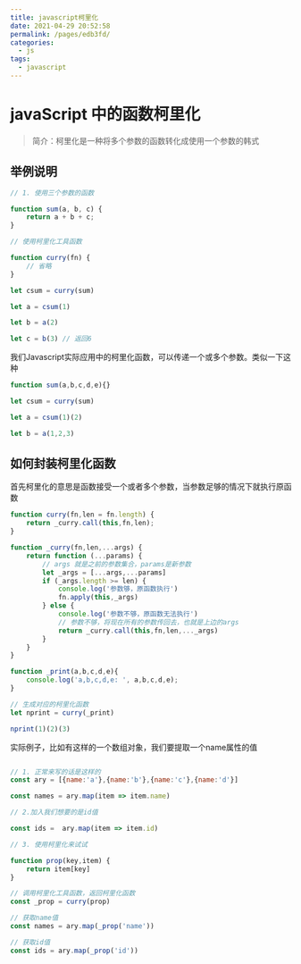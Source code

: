 ```yaml
---
title: javascript柯里化
date: 2021-04-29 20:52:58
permalink: /pages/edb3fd/
categories:
  - js
tags:
  - javascript
---
```


# javaScript 中的函数柯里化

> 简介：柯里化是一种将多个参数的函数转化成使用一个参数的韩式

## 举例说明

```js
// 1. 使用三个参数的函数

function sum(a, b, c) {
    return a + b + c;
}

// 使用柯里化工具函数

function curry(fn) {
    // 省略
}

let csum = curry(sum)

let a = csum(1)

let b = a(2)

let c = b(3) // 返回6

```

我们Javascript实际应用中的柯里化函数，可以传递一个或多个参数。类似一下这种

```js
function sum(a,b,c,d,e){}

let csum = curry(sum)

let a = csum(1)(2)

let b = a(1,2,3)
```

## 如何封装柯里化函数

首先柯里化的意思是函数接受一个或者多个参数，当参数足够的情况下就执行原函数

```js
function curry(fn,len = fn.length) {
    return _curry.call(this,fn,len);
}

function _curry(fn,len,...args) {
    return function (...params) {
        // args 就是之前的参数集合，params是新参数
        let _args = [...args,...params]
        if (_args.length >= len) {
            console.log('参数够，原函数执行')
            fn.apply(this,_args)
        } else {
            console.log('参数不够，原函数无法执行')
            // 参数不够，将现在所有的参数传回去，也就是上边的args
            return _curry.call(this,fn,len,..._args)
        }
    }
}

function _print(a,b,c,d,e){
    console.log('a,b,c,d,e: ', a,b,c,d,e);
}

// 生成对应的柯里化函数
let nprint = curry(_print)

nprint(1)(2)(3)

```

实际例子，比如有这样的一个数组对象，我们要提取一个name属性的值

```js

// 1. 正常来写的话是这样的
const ary = [{name:'a'},{name:'b'},{name:'c'},{name:'d'}]

const names = ary.map(item => item.name)

// 2.加入我们想要的是id值

const ids =  ary.map(item => item.id)

// 3. 使用柯里化来试试

function prop(key,item) {
    return item[key]
}

// 调用柯里化工具函数，返回柯里化函数
const _prop = curry(prop)

// 获取name值
const names = ary.map(_prop('name'))

// 获取id值
const ids = ary.map(_prop('id'))

```
